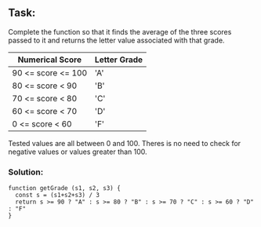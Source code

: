 ## Task:
Complete the function so that it finds the average of the three scores passed to it and returns the letter value associated with that grade.

| Numerical Score | Letter Grade |
| ----------- | ----------- |
| 90 <= score <= 100 | 'A' |
| 80 <= score < 90 | 'B' |
| 70 <= score < 80 | 'C' |
| 60 <= score < 70 | 'D' |
| 0 <= score < 60 | 'F' |

Tested values are all between 0 and 100. Theres is no need to check for negative values or values greater than 100.


### Solution:
```
function getGrade (s1, s2, s3) {
  const s = (s1+s2+s3) / 3
  return s >= 90 ? "A" : s >= 80 ? "B" : s >= 70 ? "C" : s >= 60 ? "D" : "F"
}
```